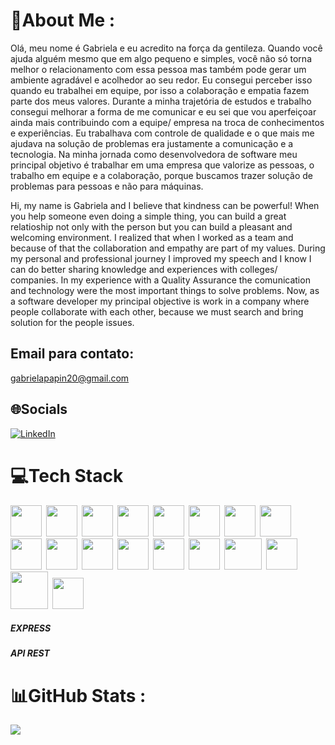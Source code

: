 # 💫About Me :
Olá, meu nome é Gabriela e eu acredito na força da gentileza. Quando você ajuda alguém mesmo que em algo pequeno e simples,
você não só torna melhor o relacionamento com essa pessoa mas também pode gerar um ambiente agradável e acolhedor ao seu redor. 
Eu consegui perceber isso quando eu trabalhei em equipe, por isso a colaboração e empatia fazem parte dos meus valores.
Durante a minha trajetória de estudos e trabalho consegui melhorar a forma de me comunicar e eu sei que vou aperfeiçoar 
ainda mais contribuindo com a equipe/ empresa na troca de conhecimentos e experiências. Eu trabalhava com controle de qualidade
e o que mais me ajudava na solução de problemas era justamente a comunicação e a tecnologia.
Na minha jornada como desenvolvedora de software meu principal objetivo é trabalhar em uma empresa que valorize as pessoas, o 
trabalho em equipe e a colaboração, porque buscamos trazer solução de problemas para pessoas e não para máquinas.

Hi, my name is Gabriela and I believe that kindness can be powerful! When you help someone even doing a simple thing, you can build 
a great relatioship not only with the person but you can build a pleasant and welcoming environment. I realized that when I worked as a team 
and because of that the collaboration and empathy are part of my values.
During my personal and professional journey I improved my speech and I know I can do better sharing knowledge and experiences with colleges/ 
companies. In my experience with a Quality Assurance the comunication and technology were the most important things to solve problems. 
Now, as a software developer my principal objective is work in a company where people collaborate with each other, because we must search and 
bring solution for the people issues.

## Email para contato: 
  gabrielapapin20@gmail.com

## 🌐Socials
[![LinkedIn](https://img.shields.io/badge/LinkedIn-%230077B5.svg?logo=linkedin&logoColor=white)](https://www.linkedin.com/in/gabrielapapin/) 

# 💻Tech Stack
<img src="https://user-images.githubusercontent.com/94481706/214170753-3cef55b8-d6bc-4ba5-bbf1-1c38a7a34f87.png" height="50" width="50">&ensp;<img src="https://user-images.githubusercontent.com/94481706/214170568-e8ee9eb3-f257-4976-a7ea-bb0798c79903.png" height="50" width="50">&ensp;<img src="https://user-images.githubusercontent.com/94481706/214171071-c270e1c2-048d-4069-aead-5cf269b24bca.png" height="50" width="50">&ensp;<img src="https://user-images.githubusercontent.com/94481706/214171441-35fcac83-d8cc-48e4-9ab1-8a03a3c16ee7.png" height="50" width="50">&ensp;<img src="https://user-images.githubusercontent.com/94481706/214158003-9714bcb8-6417-483f-822d-51077a331486.png" height="50" width="50">&ensp;<img src="https://res.cloudinary.com/practicaldev/image/fetch/s--Z8WkK9ON--/c_imagga_scale,f_auto,fl_progressive,h_1080,q_auto,w_1080/https://dev-to-uploads.s3.amazonaws.com/uploads/articles/lgtxfuh1u1idlr09k0n7.png" height="50" width="50">&ensp;<img src="https://user-images.githubusercontent.com/94481706/214171755-a30bbe3c-6b8a-48ca-9820-35420cdb7faa.png" height="50" width="50">&ensp;<img src="https://user-images.githubusercontent.com/94481706/214159027-ab546a58-acb5-425e-8b75-5b02f12afd72.png" height="50" width="50">&ensp;<img src="https://user-images.githubusercontent.com/94481706/214160340-95f6f951-3197-4f60-b2a0-5a23e12f370d.png" height="50" width="50">&ensp;<img src="https://user-images.githubusercontent.com/94481706/214168439-aa6ba983-dfde-4cec-963e-dad3add7f2e4.png" height="50" width="50">&ensp;<img src="https://cdn.iconscout.com/icon/free/png-256/mongodb-5-1175140.png" height="50" width="50">&ensp;<img src="https://cdn.iconscout.com/icon/free/png-256/npm-3550843-2970428.png" height="50" width="50">&ensp;<img src="https://user-images.githubusercontent.com/94481706/214172405-584755a3-c5bf-4986-90c2-b4639e95b8b0.png" height="50" width="50">&ensp;<img src="https://blog.betrybe.com/wp-content/uploads/2022/07/image-4.jpeg" height="50" width="50">&ensp;<img src="https://miro.medium.com/max/800/1*x2Y1VlQTzujsU48Lz9g2wg.jpeg" height="50" width="60">&ensp;<img src="https://cdn.icon-icons.com/icons2/2107/PNG/512/file_type_vscode_icon_130084.png" height="50" width="50">&ensp;<img src="https://avatars.githubusercontent.com/u/20165699?s=280&v=4" height="60" width="60">&ensp;<img src="https://w7.pngwing.com/pngs/559/367/png-transparent-postgresql-object-relational-database-oracle-database-freebsd-icon-text-logo-head.png" height="50" width="50"><h5 background="blue" height="40" width="80">EXPRESS</h5><h5 background="blue" height="40" width="80">API REST</h5>


# 📊GitHub Stats :

![](https://github-readme-streak-stats.herokuapp.com/?user=GabisPapin&theme=blue-green&hide_border=false)<br/>

